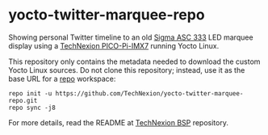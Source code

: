 # yocto-twitter-marquee-repo

Showing personal Twitter timeline to an old [Sigma ASC 333](https://revspace.nl/Lichtkrant_Sigma_ASC_333) LED marquee display using a [TechNexion PICO-Pi-IMX7](https://developer.technexion.com/docs/pico-imx7) running Yocto Linux.

This repository only contains the metadata needed to download the custom Yocto Linux sources. Do not clone this repository; instead, use it as the base URL for a [repo](https://gerrit.googlesource.com/git-repo/+/refs/heads/master/README.md) workspace:

    repo init -u https://github.com/TechNexion/yocto-twitter-marquee-repo.git
    repo sync -j8
    
For more details, read the README at [TechNexion BSP](https://github.com/TechNexion/tn-imx-yocto-manifest/tree/hardknott_5.10.y-stable) repository.
